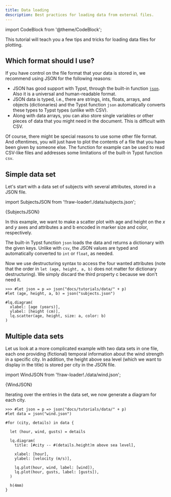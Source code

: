 ```yaml
---
title: Data loading
description: Best practices for loading data from external files. 
---
```


import CodeBlock from '@theme/CodeBlock';


This tutorial will teach you a few tips and tricks for loading data files for plotting. 


## Which format should I use?

If you have control on the file format that your data is stored in, we recommend using JSON for the following reasons:
- JSON has good support with Typst, through the built-in function [`json`](https://typst.app/docs/reference/data-loading/json/). Also it is a universal and human-readable format. 
- JSON data is typed, i.e., there are strings, ints, floats, arrays, and objects (dictionaries) and the Typst function `json` automatically converts these types to Typst types (unlike with CSV). 
- Along with data arrays, you can also store single variables or other pieces of data that you might need in the document. This is difficult with CSV. 

Of course, there might be special reasons to use some other file format. And oftentimes, you will just have to plot the contents of a file that you have been given by someone else. The function <Crossref target="lq.load-txt" /> for example can be used to read CSV-like files and addresses some limitations of the built-in Typst function `csv`. 


## Simple data set


Let's start with a data set of subjects with several attributes, stored in a JSON file. 



import SubjectsJSON from '!!raw-loader!./data/subjects.json';

<CodeBlock language="json" title="subjects.json">{SubjectsJSON}</CodeBlock>


In this example, we want to make a scatter plot with age and height on the $x$ and $y$ axes and attributes a and b encoded in marker size and color, respectively. 

The built-in Typst function `json` loads the data and returns a dictionary with the given keys. Unlike with `csv`, the JSON values are typed and automatically converted to `int` or `float`, as needed. 

Now we use destructuring syntax to access the four wanted attributes (note that the order in `let (age, height, a, b)` does not matter for dictionary destructuring). We simply discard the third property c because we don't need it. 

```example
>>> #let json = p => json("docs/tutorials/data/" + p)
#let (age, height, a, b) = json("subjects.json")

#lq.diagram(
  xlabel: [age (years)],
  ylabel: [height (cm)],
  lq.scatter(age, height, size: a, color: b)
)
```

## Multiple data sets

Let us look at a more complicated example with two data sets in one file, each one providing (fictional) temporal information about the wind strength in a specific city. In addition, the height above sea level (which we want to display in the title) is stored per city in the JSON file. 


import WindJSON from '!!raw-loader!./data/wind.json';

<CodeBlock language="json" title="wind.json">{WindJSON}</CodeBlock>


Iterating over the entries in the data set, we now generate a diagram for each city. 

```example
>>> #let json = p => json("docs/tutorials/data/" + p)
#let data = json("wind.json")

#for (city, details) in data {

  let (hour, wind, gusts) = details 
  
  lq.diagram(
    title: [#city -- #(details.height)m above sea level],

    xlabel: [hour],
    ylabel: [velocity (m/s)],

    lq.plot(hour, wind, label: [wind]),
    lq.plot(hour, gusts, label: [gusts]),
  )

  h(4mm)
}
```
